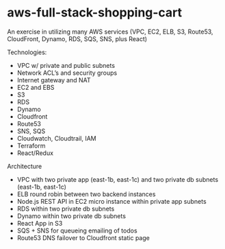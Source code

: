 # aws-full-stack-shopping-cart
An exercise in utilizing many AWS services (VPC, EC2, ELB, S3, Route53, CloudFront, Dynamo, RDS, SQS, SNS, plus React)

Technologies:
* VPC w/ private and public subnets
* Network ACL’s and security groups
* Internet gateway and NAT
* EC2 and EBS
* S3
* RDS
* Dynamo
* Cloudfront
* Route53
* SNS, SQS
* Cloudwatch, Cloudtrail, IAM
* Terraform
* React/Redux

Architecture
* VPC with two private app (east-1b, east-1c) and two private db subnets (east-1b, east-1c)
* ELB round robin between two backend instances
* Node.js REST API in EC2 micro instance within private app subnets
* RDS within two private db subnets
* Dynamo within two private db subnets
* React App in S3
* SQS + SNS for queueing emailing of todos
* Route53 DNS failover to Cloudfront static page
